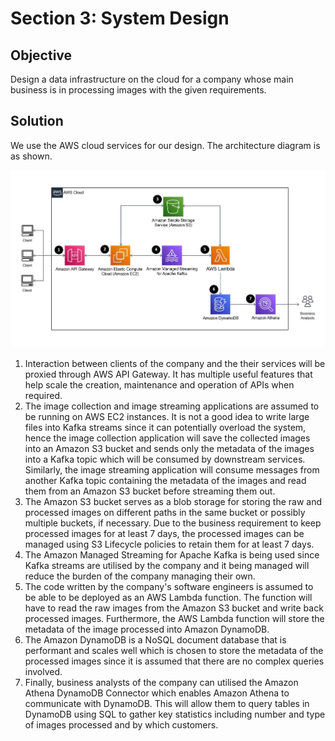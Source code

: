 # Section 3: System Design

## Objective

Design a data infrastructure on the cloud for a company whose main business is in processing images with the given 
requirements. 

## Solution

We use the AWS cloud services for our design. The architecture diagram is as shown.

![architecture](images/architecture.jpg)

1. Interaction between clients of the company and the their services will be proxied through AWS API Gateway.
It has multiple useful features that help scale the creation, maintenance and operation of APIs when required.
2. The image collection and image streaming applications are assumed to be running on AWS EC2 instances.
It is not a good idea to write large files into Kafka streams since it can potentially overload the system, hence the
image collection application will save the collected images into an Amazon S3 bucket and sends only the metadata of the
images into a Kafka topic which will be consumed by downstream services.
Similarly, the image streaming application will consume messages from another Kafka topic containing the metadata of the
images and read them from an Amazon S3 bucket before streaming them out.
3. The Amazon S3 bucket serves as a blob storage for storing the raw and processed images on different paths in the
same bucket or possibly multiple buckets, if necessary.
Due to the business requirement to keep processed images for at least 7 days, the processed images can be managed using
S3 Lifecycle policies to retain them for at least 7 days.
4. The Amazon Managed Streaming for Apache Kafka is being used since Kafka streams are utilised by the company and it
being managed will reduce the burden of the company managing their own. 
5. The code written by the company's software engineers is assumed to be able to be deployed as an AWS Lambda function.
The function will have to read the raw images from the Amazon S3 bucket and write back processed images. Furthermore,
the AWS Lambda function will store the metadata of the image processed into Amazon DynamoDB.
6. The Amazon DynamoDB is a NoSQL document database that is performant and scales well which is chosen to store the
metadata of the processed images since it is assumed that there are no complex queries involved.
7. Finally, business analysts of the company can utilised the Amazon Athena DynamoDB Connector which enables Amazon
Athena to communicate with DynamoDB.
This will allow them to query tables in DynamoDB using SQL to gather key statistics including number and type of images
processed and by which customers.
